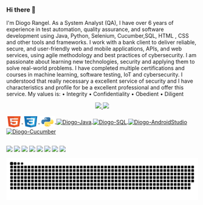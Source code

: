 ### Hi there 👋
I'm Diogo Rangel. As a System Analyst (QA), I have over 6 years of experience in test automation, quality assurance, and software development using Java, Python, Selenium, Cucumber,SQL, HTML , CSS and other tools and frameworks. I work with a bank client to deliver reliable, secure, and user-friendly web and mobile applications, APIs, and web services, using agile methodology and best practices of cybersecurity.
I am passionate about learning new technologies, security and applying them to solve real-world problems. I have completed multiple certifications and courses in machine learning, software testing, IoT and cybersecurity. I understood that really necessary a excellent service of security and I have characteristics and profile for be a excellent professional and offer this service. My values is:
•	Integrity
•	Confidentiality
•	Obedient
•	Diligent


<div align="center">
  <a href="https://github.com/diogorangel">
  <img height="190em" src="https://github-readme-stats.vercel.app/api?username=diogorangel&show_icons=true&theme=dark&include_all_commits=true&count_private=true"/>
  <img height="190em" src="https://github-readme-stats.vercel.app/api/top-langs/?username=diogorangel&layout=compact&langs_count=7&theme=dark"/>
</div>
<div style="display: inline_block"><br>
  <img align="center" alt="Diogo-HTML" height="30" width="40" src="https://raw.githubusercontent.com/devicons/devicon/master/icons/html5/html5-original.svg">
  <img align="center" alt="Diogo-CSS" height="30" width="40" src="https://raw.githubusercontent.com/devicons/devicon/master/icons/css3/css3-original.svg">
  <img align="center" alt="Diogo-Python" height="30" width="40" src="https://raw.githubusercontent.com/devicons/devicon/master/icons/python/python-original.svg">
  <img align="center" alt="Diogo-Java" height="30" width="40" src="https://cdn.jsdelivr.net/gh/devicons/devicon/icons/java/java-original.svg">
  <img align="center" alt="Diogo-SQL" height="30" width="40" src="https://cdn.jsdelivr.net/gh/devicons/devicon/icons/microsoftsqlserver/microsoftsqlserver-plain.svg">
  <img align="center" alt="Diogo-AndroidStudio" height="30" width="40" src="https://cdn.jsdelivr.net/gh/devicons/devicon/icons/androidstudio/androidstudio-original.svg">
  <img align="center" alt="Diogo-Cucumber" height="30" width="40" src="https://cdn.jsdelivr.net/gh/devicons/devicon/icons/cucumber/cucumber-plain.svg">
</div>
  
  ##
 
<div> 
  <a href="https://www.linkedin.com/in/diogorangels" target="_blank"><img src="https://img.shields.io/badge/-LinkedIn-%230077B5?style=for-the-badge&logo=linkedin&logoColor=white" target="_blank"></a>
   <a href="https://github.com/diogorangel" target="_blank"><img src="https://img.shields.io/badge/GitHub-650b95?style=for-the-badge&logo=github&logoColor=white" target="_blank"></a>
   <a href="https://gitlab.com/diogorangel" target="_blank"><img src="https://img.shields.io/badge/GitLab-330F63?style=for-the-badge&logo=gitlab&logoColor=white"></a>
  <a href = "mailto:diodam.rangel@gmail.com"><img src="https://img.shields.io/badge/-Gmail-%23333?style=for-the-badge&logo=gmail&logoColor=white" target="_blank"></a>
  <a href="https://soundcloud.com/diogo_rangel" target="_blank"><img src="https://img.shields.io/badge/SoundCloud-FF3300?style=for-the-badge&logo=soundcloud&logoColor=white" target="_blank"></a>
   <a href="https://www.youtube.com/@_diogorangel" target="_blank"><img src="https://img.shields.io/youtube/channel/subscribers/UCt1FtU-lbfQq65yJmpba7Uw" target="_blank"></a>
 <a href="https://instagram.com/_diogorangel" target="_blank"><img src="https://img.shields.io/badge/-Instagram-0c0d05?style=for-the-badge&logo=instagram&logoColor=white" target="_blank"></a>
  <a href="https://facebook.com/diogorangels" target="_blank"><img src="https://img.shields.io/badge/Facebook-3708f7?style=for-the-badge&logo=facebook&logoColor=white" target="_blank"></a>
  
  ![Snake animation](https://github.com/diogorangel/diogorangel/blob/output/github-contribution-grid-snake.svg)
</div>

<!--
**diogorangel/diogorangel** is a ✨ _special_ ✨ repository because its `README.md` (this file) appears on your GitHub profile.

Here are some ideas to get you started:

- 🔭 I’m currently working how Quality Assurance Analyst ...
- 🌱 I’m currently learning ...
- 👯 I’m looking to collaborate on ...
- 🤔 I’m looking for help with ...
- 💬 Ask me about ...
- 📫 How to reach me: ...
- 😄 Pronouns: ...
- ⚡ Fun fact: ...
<img align="right" alt="Diogo-pic" height="170" style="border-radius:70px;" src="https://media.discordapp.net/attachments/639956127056134178/890373478988013628/Publicacoes_Instagram_1_1.png?width=676&height=676">
![Snake animation](https://github.com/diogorangel/diogorangel/blob/main/.github/workflows/snake.yml)
-->
